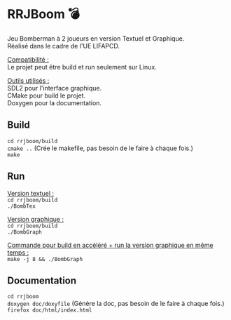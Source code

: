 # RRJBoom 💣  
Jeu Bomberman à 2 joueurs en version Textuel et Graphique.  
Réalisé dans le cadre de l'UE LIFAPCD.  
  
<ins>Compatibilité :</ins>  
Le projet peut être build et run seulement sur Linux.
  
<ins>Outils utilisés :</ins>  
SDL2 pour l'interface graphique.  
CMake pour build le projet.  
Doxygen pour la documentation.  
  
## Build  
``cd rrjboom/build``  
``cmake ..`` (Crée le makefile, pas besoin de le faire à chaque fois.)  
``make``  
  
## Run  
<ins>Version textuel :</ins>  
``cd rrjboom/build``  
``./BombTex``  
  
<ins>Version graphique :</ins>  
``cd rrjboom/build``  
``./BombGraph``  

<ins>Commande pour build en accéléré + run la version graphique en même temps :</ins>  
``make -j 8 && ./BombGraph``  
  
## Documentation  
``cd rrjboom``  
``doxygen doc/doxyfile`` (Génère la doc, pas besoin de le faire à chaque fois.)  
``firefox doc/html/index.html``  
